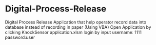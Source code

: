 # Digital-Process-Release
Digital Process Release Application that help operator record data into database instead of recording in paper (Using VBA)
Open Application by clicking KnockSensor application.xlsm
login by input username: 1111 password:user
